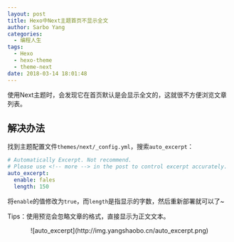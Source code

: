 ```yaml
---
layout: post
title: Hexo中Next主题首页不显示全文
author: Sarbo Yang
categories:
  - 编程人生
tags:
  - Hexo
  - hexo-theme
  - theme-next
date: 2018-03-14 18:01:48
---
```


使用Next主题时，会发现它在首页默认是会显示全文的，这就很不方便浏览文章列表。

## 解决办法

找到主题配置文件```themes/next/_config.yml```，搜索```auto_excerpt```：

```yml
# Automatically Excerpt. Not recommend.
# Please use <!-- more --> in the post to control excerpt accurately.
auto_excerpt:
  enable: fales
  length: 150
```

将```enable```的值修改为```true```，而```length```是指显示的字数，然后重新部署就可以了~

Tips：使用预览会忽略文章的格式，直接显示为正文文本。

<div align=center>
![auto_excerpt](http://img.yangshaobo.cn/auto_excerpt.png)
</div>
